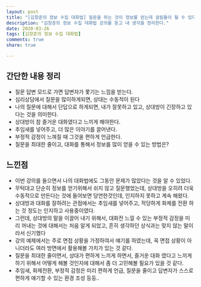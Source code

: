 ```yaml
---
layout: post
title: "[김창준의 정보 수집 대화법] 질문을 하는 것이 정보를 얻는데 걸림돌이 될 수 있다."
description: "김창준의 정보 수집 대화법 강의를 듣고 내 생각을 정리한다."
date: 2020-03-26
tags: [김창준의 정보 수집 대화법]
comments: true
share: true

---
```


## 간단한 내용 정리

* 질문 답변 모드로 가면 답변자가 쫓기는 느낌을 받는다.
* 심리상담에서 질문을 많이하게되면, 상대는 수동적이 된다
* 나의 질문에 대해서 단답으로 하게되면, 내가 잘못하고 있고, 상대방이 긴장하고 있다는 것을 의미한다.
* 상대방이 참 즐거운 대화였다고 느끼게 해야한다.
* 추임새를 넣어주고, 더 많은 이야기를 끌어낸다. 
* 부정적 감정이 느껴질 때 그것을 편하게 언급한다.
* 질문을 최대한 줄이고, 대화를 통해서 정보를 많이 얻을 수 있는 방법은?

## 느낀점

* 이번 강의를 들으면서 나의 대화법에도 그동안 문제가 많았다는 것을 알 수 있었다.
* 무턱대고 단순히 정보를 얻기위해서 쉬지 않고 질문했었는데, 상대방을 오히려 더욱 수동적으로 만든다는 것에 들어보면 당연한것인데, 인지하지 못하고 계속 해왔다.
* 상대방과 대화를 잘하려는 관점에서는 추임새를 넣어주고, 적당하게 화제를 전환 하는 것 정도는 인지하고 사용중이였다.
* 그런데, 상대방의 말을 이끌어 내기 위해서, 대화전 느낄 수 있는 부정적 감정을 미리 꺼내는 것에 대해서는 처음 알게 되었고, 흔히 생각하던 상식과는 맞지 않는 말이라서 신기했다
* 강의 예제에서는 주로 면접 상황을 가정하여서 얘기를 하였는데, 꼭 면접 상황이 아니더라도 여러 방면에서 활용해볼 가치가 있는 것 같다.
* 질문을 최대한 줄이면서, 상대가 편하게 느끼게 하면서, 즐거운 대화 였다고 느끼게 하기 위해서 어떻게 해볼 것인지에 대해서 좀 더 고민해볼 필요가 있을 것 같다.
* 추임새, 화제전환, 부정적 감정은 미리 편하게 언급, 질문을 줄이고 답변자가 스스로 편하게 얘기할 수 있는 환경 조성 등등..